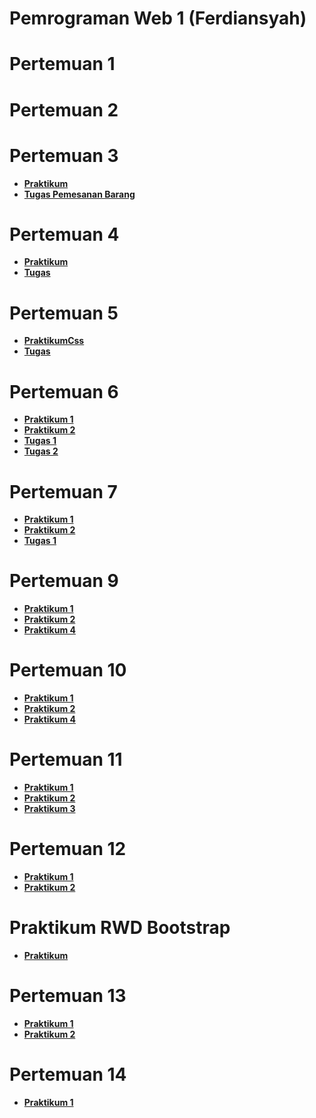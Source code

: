 # Pemrograman Web 1 (Ferdiansyah)

# Pertemuan 1

# Pertemuan 2

# Pertemuan 3

- **[Praktikum](https://terpadu-nurul-fikri.github.io/pemweb_1/pertemuan3/Praktikum/index.html)**
- **[Tugas Pemesanan Barang](https://terpadu-nurul-fikri.github.io/pemweb_1/pertemuan3/tugas_pemesanan_barang/index.html)**

# Pertemuan 4

- **[Praktikum](https://terpadu-nurul-fikri.github.io/pemweb_1/pertemuan4/Praktikum/home.html)**
- **[Tugas](https://terpadu-nurul-fikri.github.io/pemweb_1/pertemuan4/tugas/index.html)**

# Pertemuan 5

- **[PraktikumCss](https://terpadu-nurul-fikri.github.io/pemweb_1/pertemuan5/Praktikum_css/index.html)**
- **[Tugas](https://terpadu-nurul-fikri.github.io/pemweb_1/pertemuan5/tugas/index.html)**

# Pertemuan 6

- **[Praktikum 1](https://terpadu-nurul-fikri.github.io/pemweb_1/pertemuan6/praktikum/cssbox1.html)**
- **[Praktikum 2](https://terpadu-nurul-fikri.github.io/pemweb_1/pertemuan6/praktikum/cssbox2.html)**
- **[Tugas 1](https://terpadu-nurul-fikri.github.io/pemweb_1/pertemuan6/tugas_1/tugas.html)**
- **[Tugas 2](https://terpadu-nurul-fikri.github.io/pemweb_1/pertemuan6/tugas_2/tugas.html)**

# Pertemuan 7

- **[Praktikum 1](https://terpadu-nurul-fikri.github.io/pemweb_1/pertemuan7/praktikum/index.html)**
- **[Praktikum 2](https://terpadu-nurul-fikri.github.io/pemweb_1/pertemuan7/praktikum2/index.html)**
- **[Tugas 1](https://terpadu-nurul-fikri.github.io/pemweb_1/pertemuan7/tugas/index.html)**

# Pertemuan 9

- **[Praktikum 1](https://terpadu-nurul-fikri.github.io/pemweb_1/pertemuan9/index.html)**
- **[Praktikum 2](https://terpadu-nurul-fikri.github.io/pemweb_1/pertemuan9/index2.html)**
- **[Praktikum 4](https://terpadu-nurul-fikri.github.io/pemweb_1/pertemuan9/index4.html)**

# Pertemuan 10

- **[Praktikum 1](https://terpadu-nurul-fikri.github.io/pemweb_1/pertemuan10/index.html)**
- **[Praktikum 2](https://terpadu-nurul-fikri.github.io/pemweb_1/pertemuan10/login-js.html)**
- **[Praktikum 4](https://terpadu-nurul-fikri.github.io/pemweb_1/pertemuan10/chat-js.html)**

# Pertemuan 11

- **[Praktikum 1](https://terpadu-nurul-fikri.github.io/pemweb_1/pertemuan11/praktikum/kalkulator.html)**
- **[Praktikum 2](https://terpadu-nurul-fikri.github.io/pemweb_1/pertemuan11/praktikum2/kurs.html)**
- **[Praktikum 3](https://terpadu-nurul-fikri.github.io/pemweb_1/pertemuan11/praktikum3/index.html)**

# Pertemuan 12

- **[Praktikum 1](https://terpadu-nurul-fikri.github.io/pemweb_1/pertemuan12/index.html)**
- **[Praktikum 2](https://terpadu-nurul-fikri.github.io/pemweb_1/pertemuan12/form.html)**

# Praktikum RWD Bootstrap

- **[Praktikum](https://terpadu-nurul-fikri.github.io/pemweb_1/Hotel_RWD/index.html)**

# Pertemuan 13

- **[Praktikum 1](https://terpadu-nurul-fikri.github.io/pemweb_1/pertemuan13/adminLTE.html)**
- **[Praktikum 2](https://terpadu-nurul-fikri.github.io/pemweb_1/pertemuan13/index.html)**

# Pertemuan 14

- **[Praktikum 1](https://terpadu-nurul-fikri.github.io/pemweb_1/pertemuan14/index.html)**
